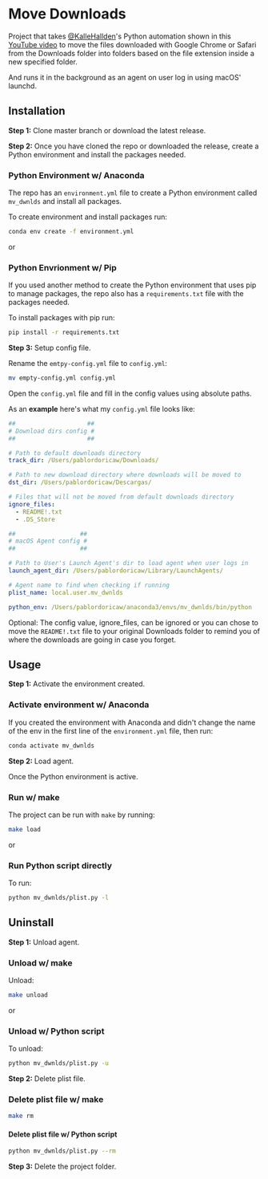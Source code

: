 # Move Downloads

Project that takes [@KalleHallden](https://github.com/KalleHallden)'s Python automation shown in this [YouTube video](https://www.youtube.com/watch?v=qbW6FRbaSl0&t=200s)
to move the files downloaded with Google Chrome or Safari from the Downloads folder into folders based on the file extension inside a new specified folder.

And runs it in the background as an agent on user log in using macOS' launchd.

## Installation

**Step 1:**
Clone master branch or download the latest release.

**Step 2:**
Once you have cloned the repo or downloaded the release, create a Python environment and install the packages needed.

### Python Environment w/ Anaconda

The repo has an `environment.yml` file to create a Python environment called `mv_dwnlds` and install all packages.

To create environment and install packages run:

```bash
conda env create -f environment.yml
```

or

### Python Envrionment w/ Pip

If you used another method to create the Python environment that uses pip to manage packages, the repo also has a `requirements.txt` file with the packages needed.

To install packages with pip run:

```bash
pip install -r requirements.txt
```

**Step 3:**
Setup config file.

Rename the `emtpy-config.yml` file to `config.yml`:

```bash
mv empty-config.yml config.yml
```

Open the `config.yml` file and fill in the config values using absolute paths. 

As an **example** here's what my `config.yml` file looks like:

```yaml
##                    ##
# Download dirs config #
##                    ##

# Path to default downloads directory
track_dir: /Users/pablordoricaw/Downloads/

# Path to new download directory where downloads will be moved to
dst_dir: /Users/pablordoricaw/Descargas/

# Files that will not be moved from default downloads directory
ignore_files:
  - README!.txt
  - .DS_Store

##                  ##
# macOS Agent config #
##                  ##

# Path to User's Launch Agent's dir to load agent when user logs in
launch_agent_dir: /Users/pablordoricaw/Library/LaunchAgents/

# Agent name to find when checking if running
plist_name: local.user.mv_dwnlds

python_env: /Users/pablordoricaw/anaconda3/envs/mv_dwnlds/bin/python
```

Optional: The config value, ignore_files, can be ignored or you can chose to move the
`README!.txt` file to your original Downloads folder to remind you of where the
downloads are going in case you forget.

## Usage

**Step 1:**
Activate the environment created.

### Activate environment w/ Anaconda

If you created the environment with Anaconda and didn't change the name of the env in the first line of the `environment.yml` file, then run:

```bash
conda activate mv_dwnlds
```

**Step 2:**
Load agent.

Once the Python environment is active.

### Run w/ make

The project can be run with `make` by running:

```bash
make load
```

or

### Run Python script directly

To run:

```bash
python mv_dwnlds/plist.py -l
```

## Uninstall

**Step 1:** Unload agent.

### Unload w/ make

Unload:

```bash
make unload
```

or

### Unload w/ Python script

To unload:

```bash
python mv_dwnlds/plist.py -u
```

**Step 2:** Delete plist file.

### Delete plist file w/ make

```bash
make rm
```

#### Delete plist file w/ Python script

```bash
python mv_dwnlds/plist.py --rm
```

**Step 3:** Delete the project folder.
